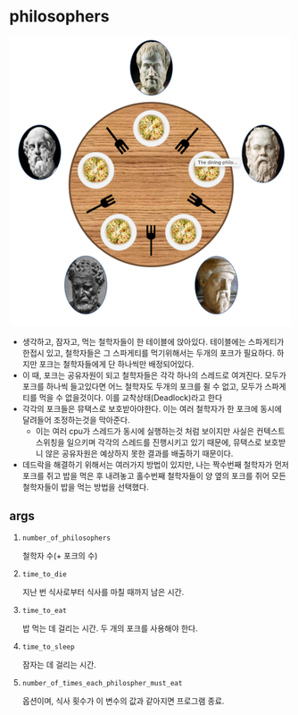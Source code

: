 # philosophers

![img](./philosophers.png)

-   생각하고, 잠자고, 먹는 철학자들이 한 테이블에 앉아있다. 테이블에는 스파게티가 한접시 있고, 철학자들은 그 스파게티를 먹기위해서는 두개의 포크가 필요하다. 하지만 포크는 철학자들에게 단 하나씩만 배정되어있다.
-   이 때, 포크는 공유자원이 되고 철학자들은 각각 하나의 스레드로 여겨진다. 모두가 포크를 하나씩 들고있다면 어느 철학자도 두개의 포크를 쥘 수 없고, 모두가 스파게티를 먹을 수 없을것이다. 이를 교착상태(Deadlock)라고 한다
-   각각의 포크들은 뮤택스로 보호받아야한다. 이는 여러 철학자가 한 포크에 동시에 달려들어 조정하는것을 막아준다.
    -   이는 여러 cpu가 스레드가 동시에 실행하는것 처럼 보이지만 사실은 컨텍스트 스위칭을 일으키며 각각의 스레드를 진행시키고 있기 때문에, 뮤택스로 보호받니 않은 공유자원은 예상하지 못한 결과를 배출하기 때문이다.
-   데드락을 해결하기 위해서는 여러가지 방법이 있지만, 나는 짝수번째 철학자가 먼저 포크를 쥐고 밥을 먹은 후 내려놓고 홀수번째 철학자들이 양 옆의 포크를 쥐어 모든 철학자들이 밥을 먹는 방법을 선택했다.

## args

1. `number_of_philosophers`

    철학자 수(+ 포크의 수)

2. `time_to_die`

    지난 번 식사로부터 식사를 마칠 때까지 남은 시간.

3. `time_to_eat`

    밥 먹는 데 걸리는 시간. 두 개의 포크를 사용해야 한다.

4. `time_to_sleep`

    잠자는 데 걸리는 시간.

5. `number_of_times_each_philospher_must_eat`

    옵션이며, 식사 횟수가 이 변수의 값과 같아지면 프로그램 종료.

<br/>
<br/>
